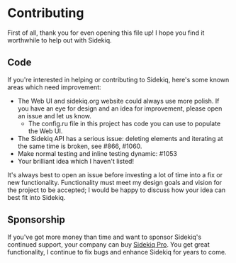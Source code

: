 # Contributing

First of all, thank you for even opening this file up!  I hope you find
it worthwhile to help out with Sidekiq.


## Code

If you're interested in helping or contributing to Sidekiq, here's
some known areas which need improvement:

* The Web UI and sidekiq.org website could always use more polish.  If you have an eye for design and an idea for improvement, please open an issue and let us know.
    * The config.ru file in this project has code you can use to populate the Web UI.
* The Sidekiq API has a serious issue: deleting elements and iterating
  at the same time is broken, see #866, #1060.
* Make normal testing and inline testing dynamic: #1053
* Your brilliant idea which I haven't listed!

It's always best to open an issue before investing a lot of time into a
fix or new functionality.  Functionality must meet my design goals and
vision for the project to be accepted; I would be happy to discuss how
your idea can best fit into Sidekiq.


## Sponsorship

If you've got more money than time and want to sponsor Sidekiq's continued support, your company can buy [Sidekiq Pro](http://sidekiq.org/pro).  You get great functionality, I continue to fix bugs and enhance Sidekiq for years to come.
